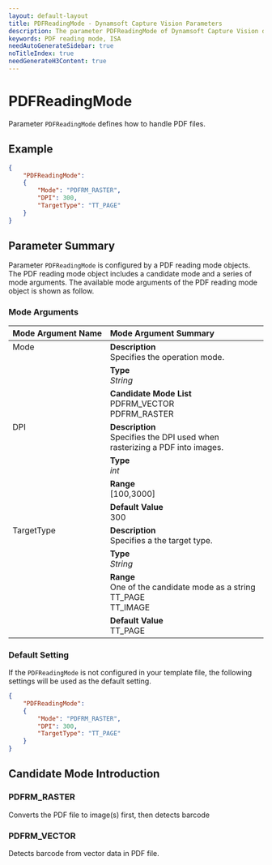 ```yaml
---
layout: default-layout
title: PDFReadingMode - Dynamsoft Capture Vision Parameters
description: The parameter PDFReadingMode of Dynamsoft Capture Vision defines .
keywords: PDF reading mode, ISA
needAutoGenerateSidebar: true
noTitleIndex: true
needGenerateH3Content: true
---
```


# PDFReadingMode

Parameter `PDFReadingMode` defines how to handle PDF files.

## Example

```json
{
    "PDFReadingMode": 
    {
        "Mode": "PDFRM_RASTER",
        "DPI": 300,
        "TargetType": "TT_PAGE"
    }
}
```

## Parameter Summary

Parameter `PDFReadingMode` is configured by a PDF reading mode objects. The PDF reading mode object includes a candidate mode and a series of mode arguments. The available mode arguments of the PDF reading mode object is shown as follow.

### Mode Arguments

<table style = "text-align:left">
    <thead>
        <tr>
            <th nowrap="nowrap">Mode Argument Name</th>
            <th nowrap="nowrap">Mode Argument Summary</th>
        </tr>
    </thead>
    <tr>
        <td rowspan = "3" style="vertical-align:text-top">Mode</td>
        <td><b>Description</b><br>Specifies the operation mode.
        </td>
    </tr>
    <tr>
        <td><b>Type</b><br><i>String</i>
        </td>
    </tr>
    <tr>
        <td><b>Candidate Mode List</b><br>PDFRM_VECTOR<br>PDFRM_RASTER
        </td>
    </tr>
    <tr>
        <td rowspan = "4" style="vertical-align:text-top">DPI</td>
        <td><b>Description</b><br>Specifies the DPI used when rasterizing a PDF into images.
        </td>
    </tr>
    <tr>
        <td><b>Type</b><br><i>int</i>
        </td>
    </tr>
    <tr>
        <td><b>Range</b><br>[100,3000]
        </td>
    </tr>
    <tr>
        <td><b>Default Value</b><br>300
        </td>
    </tr>
    <tr>
        <td rowspan = "4" style="vertical-align:text-top">TargetType</td>
        <td><b>Description</b><br>Specifies a the target type.
        </td>
    </tr>
    <tr>
        <td><b>Type</b><br><i>String</i>
        </td>
    </tr>
    <tr>
        <td><b>Range</b><br>One of the candidate mode as a string</b><br>TT_PAGE<br>TT_IMAGE
        </td>
    </tr>
    <tr>
        <td><b>Default Value</b><br>TT_PAGE
        </td>
    </tr>
</table>

### Default Setting

If the `PDFReadingMode` is not configured in your template file, the following settings will be used as the default setting.

```json
{
    "PDFReadingMode": 
    {
        "Mode": "PDFRM_RASTER",
        "DPI": 300,
        "TargetType": "TT_PAGE"
    }
}
```

## Candidate Mode Introduction

### PDFRM_RASTER

Converts the PDF file to image(s) first, then detects barcode

### PDFRM_VECTOR

Detects barcode from vector data in PDF file.
